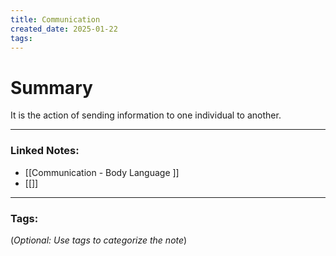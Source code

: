 ```yaml
---
title: Communication
created_date: 2025-01-22
tags:
---
```



# Summary
It is the action of sending information to one individual to another.

---

### **Linked Notes:**

- [[Communication - Body Language <PN>]]
- [[]]

---

### **Tags:**

(_Optional: Use tags to categorize the note_)
